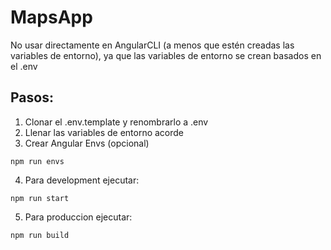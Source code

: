 # MapsApp

No usar directamente en AngularCLI (a menos que estén creadas las variables de entorno), ya que las variables de entorno se crean basados en el .env

## Pasos: 
  1. Clonar el .env.template y renombrarlo a .env
  2. Llenar las variables de entorno acorde
  3. Crear Angular Envs (opcional)

  
```
npm run envs
```
4. Para development ejecutar:
```
npm run start
```
5. Para produccion ejecutar:
```
npm run build
```
